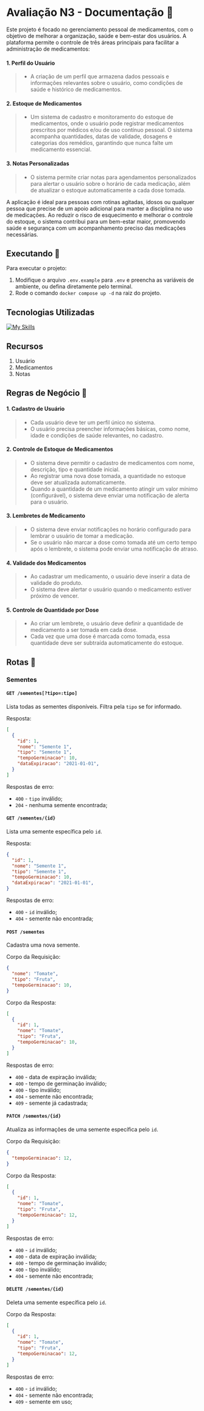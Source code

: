 # Avaliação N3 - Documentação :page_facing_up:

Este projeto é focado no gerenciamento pessoal de medicamentos, com o objetivo de melhorar a organização, saúde e bem-estar dos usuários. A plataforma permite o controle de três áreas principais para facilitar a administração de medicamentos:

#### 1. Perfil do Usuário
>- A criação de um perfil que armazena dados pessoais e informações relevantes sobre o usuário, como condições de saúde e histórico de medicamentos.

#### 2. Estoque de Medicamentos
>- Um sistema de cadastro e monitoramento do estoque de medicamentos, onde o usuário pode registrar medicamentos prescritos por médicos e/ou de uso contínuo pessoal. O sistema acompanha quantidades, datas de validade, dosagens e categorias dos remédios, garantindo que nunca falte um medicamento essencial.

#### 3. Notas Personalizadas
>- O sistema permite criar notas para agendamentos personalizados para alertar o usuário sobre o horário de cada medicação, além de atualizar o estoque automaticamente a cada dose tomada.

A aplicação é ideal para pessoas com rotinas agitadas, idosos ou qualquer pessoa que precise de um apoio adicional para manter a disciplina no uso de medicações. Ao reduzir o risco de esquecimento e melhorar o controle do estoque, o sistema contribui para um bem-estar maior, promovendo saúde e segurança com um acompanhamento preciso das medicações necessárias.

## Executando :hammer:

Para executar o projeto:

1. Modifique o arquivo `.env.example` para `.env` e preencha as variáveis de ambiente, ou defina diretamente pelo terminal.
3. Rode o comando `docker compose up -d` na raiz do projeto.

## Tecnologias Utilizadas
[![My Skills](https://skillicons.dev/icons?i=py,flask,docker,mysql&theme=light)](https://skillicons.dev)

## Recursos

1. Usuário
2. Medicamentos 
3. Notas

## Regras de Negócio :briefcase:

#### 1. Cadastro de Usuário
> * Cada usuário deve ter um perfil único no sistema.
> * O usuário precisa preencher informações básicas, como nome, idade e condições de saúde relevantes, no cadastro.

#### 2. Controle de Estoque de Medicamentos
> * O sistema deve permitir o cadastro de medicamentos com nome, descrição, tipo e quantidade inicial.
> * Ao registrar uma nova dose tomada, a quantidade no estoque deve ser atualizada automaticamente.
> * Quando a quantidade de um medicamento atingir um valor mínimo (configurável), o sistema deve enviar uma notificação de alerta para o usuário.

#### 3. Lembretes de Medicamento
> * O sistema deve enviar notificações no horário configurado para lembrar o usuário de tomar a medicação.
> * Se o usuário não marcar a dose como tomada até um certo tempo após o lembrete, o sistema pode enviar uma notificação de atraso.

#### 4. Validade dos Medicamentos
> * Ao cadastrar um medicamento, o usuário deve inserir a data de validade do produto.
> * O sistema deve alertar o usuário quando o medicamento estiver próximo de vencer.

#### 5. Controle de Quantidade por Dose
> * Ao criar um lembrete, o usuário deve definir a quantidade de medicamento a ser tomada em cada dose.
> * Cada vez que uma dose é marcada como tomada, essa quantidade deve ser subtraída automaticamente do estoque.

## Rotas :milky_way:

### Sementes

#### `GET /sementes[?tipo=:tipo]`
Lista todas as sementes disponíveis. Filtra pela `tipo` se for informado.

Resposta:
````json
[
  {
    "id": 1,
    "nome": "Semente 1",
    "tipo": "Semente 1",
    "tempoGerminacao": 10,
    "dataExpiracao": "2021-01-01",
  }
]
````

Respostas de erro:
* `400` - `tipo` inválido;
* `204` - nenhuma semente encontrada;

#### `GET /sementes/{id}`
Lista uma semente específica pelo `id`.

Resposta:
````json
{
  "id": 1,
  "nome": "Semente 1",
  "tipo": "Semente 1",
  "tempoGerminacao": 10,
  "dataExpiracao": "2021-01-01",
}
````

Respostas de erro:
* `400` - `id` inválido;
* `404` - semente não encontrada;

#### `POST /sementes`

Cadastra uma nova semente.

Corpo da Requisição:
````json
{
  "nome": "Tomate",
  "tipo": "Fruta",
  "tempoGerminacao": 10,
}
````

Corpo da Resposta:
````json
[
  {
    "id": 1,
    "nome": "Tomate",
    "tipo": "Fruta",
    "tempoGerminacao": 10,
  }
]
````

Respostas de erro:
* `400` - data de expiração inválida;
* `400` - tempo de germinação inválido;
* `400` - tipo inválido;
* `404` - semente não encontrada;
* `409` - semente já cadastrada;

#### `PATCH /sementes/{id}`

Atualiza as informações de uma semente específica pelo `id`.

Corpo da Requisição:
````json
{
  "tempoGerminacao": 12,
}
````

Corpo da Resposta:
````json
[
  {
    "id": 1,
    "nome": "Tomate",
    "tipo": "Fruta",
    "tempoGerminacao": 12,
  }
]
````

Respostas de erro:
* `400` - `id` inválido;
* `400` - data de expiração inválida;
* `400` - tempo de germinação inválido;
* `400` - tipo inválido;
* `404` - semente não encontrada;

#### `DELETE /sementes/{id}`

Deleta uma semente específica pelo `id`.

Corpo da Resposta:
````json
[
  {
    "id": 1,
    "nome": "Tomate",
    "tipo": "Fruta",
    "tempoGerminacao": 12,
  }
]
````

Respostas de erro:
* `400` - `id` inválido;
* `404` - semente não encontrada;
* `409` - semente em uso;
